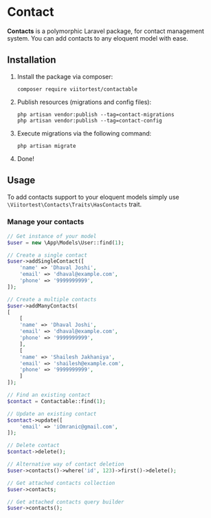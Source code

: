# Contact

**Contacts** is a polymorphic Laravel package, for contact management system. You can add contacts to any eloquent model with ease.

## Installation

1. Install the package via composer:
    ```shell
    composer require viitortest/contactable
    ```

2. Publish resources (migrations and config files):
    ```shell
    php artisan vendor:publish --tag=contact-migrations
    php artisan vendor:publish --tag=contact-config
    ```

3. Execute migrations via the following command:
    ```shell
    php artisan migrate
    ```

4. Done!


## Usage

To add contacts support to your eloquent models simply use `\Viitortest\Contacts\Traits\HasContacts` trait.

### Manage your contacts

```php
// Get instance of your model
$user = new \App\Models\User::find(1);

// Create a single contact
$user->addSingleContact([
    'name' => 'Dhaval Joshi',
    'email' => 'dhaval@example.com',
    'phone' => '9999999999',
]);

// Create a multiple contacts
$user->addManyContacts(
[
    [
    'name' => 'Dhaval Joshi',
    'email' => 'dhaval@example.com',
    'phone' => '9999999999',
    ],
    [
    'name' => 'Shailesh Jakhaniya',
    'email' => 'shailesh@example.com',
    'phone' => '9999999999',
    ]
]);

// Find an existing contact
$contact = Contactable::find(1);

// Update an existing contact
$contact->update([
    'email' => 'iOmranic@gmail.com',
]);

// Delete contact
$contact->delete();

// Alternative way of contact deletion
$user->contacts()->where('id', 123)->first()->delete();

// Get attached contacts collection
$user->contacts;

// Get attached contacts query builder
$user->contacts();
```
